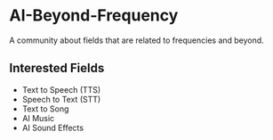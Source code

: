 # AI-Beyond-Frequency
A community about fields that are related to frequencies and beyond.

## Interested Fields
- Text to Speech (TTS)
- Speech to Text (STT)
- Text to Song
- AI Music
- AI Sound Effects
